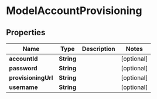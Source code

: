 

# ModelAccountProvisioning


## Properties

| Name | Type | Description | Notes |
|------------ | ------------- | ------------- | -------------|
|**accountId** | **String** |  |  [optional] |
|**password** | **String** |  |  [optional] |
|**provisioningUrl** | **String** |  |  [optional] |
|**username** | **String** |  |  [optional] |



